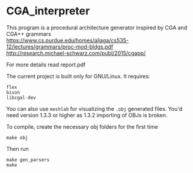 # CGA_interpreter

This program is a procedural architecture generator inspired by CGA and CGA++ grammars  
https://www.cs.purdue.edu/homes/aliaga/cs535-12/lectures/grammars/proc-mod-bldgs.pdf  
http://research.michael-schwarz.com/publ/2015/cgapp/  

For more details read report.pdf  

The current project is built only for GNU/Linux. It requires:  
```
flex  
bison  
libcgal-dev  
```

You can also use `meshlab` for visualizing the `.obj` generated files. You'd need version 1.3.3 or higher as 1.3.2 importing of OBJs is broken.  

To compile, create the necessary obj folders for the first time  
```
make obj  
```

Then run  
```
make gen_parsers  
make  
```
